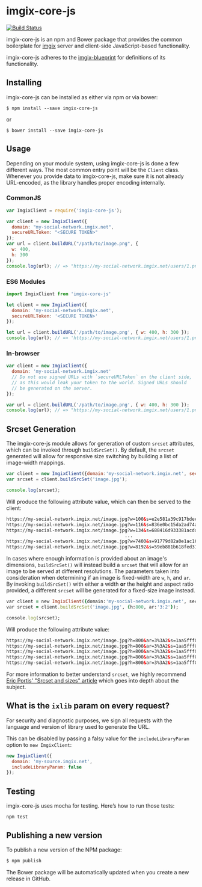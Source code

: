 # imgix-core-js

[![Build Status](https://travis-ci.org/imgix/imgix-core-js.png?branch=master)](https://travis-ci.org/imgix/imgix-core-js)

imgix-core-js is an npm and Bower package that provides the common boilerplate for [imgix](https://imgix.com) server and client-side JavaScript-based functionality.

imgix-core-js adheres to the [imgix-blueprint](https://github.com/imgix/imgix-blueprint) for definitions of its functionality.


## Installing

imgix-core-js can be installed as either via npm or via bower:

```
$ npm install --save imgix-core-js
```

or

```
$ bower install --save imgix-core-js
```


## Usage

Depending on your module system, using imgix-core-js is done a few different ways. The most common entry point will be the `Client` class. Whenever you provide data to imgix-core-js, make sure it is not already URL-encoded, as the library handles proper encoding internally.

### CommonJS

``` javascript
var ImgixClient = require('imgix-core-js');

var client = new ImgixClient({
  domain: "my-social-network.imgix.net",
  secureURLToken: "<SECURE TOKEN>"
});
var url = client.buildURL("/path/to/image.png", {
  w: 400,
  h: 300
});
console.log(url); // => "https://my-social-network.imgix.net/users/1.png?w=400&h=300&s=…"
```

### ES6 Modules

``` javascript
import ImgixClient from 'imgix-core-js'

let client = new ImgixClient({
  domain: 'my-social-network.imgix.net',
  secureURLToken: '<SECURE TOKEN>'
});

let url = client.buildURL('/path/to/image.png', { w: 400, h: 300 });
console.log(url); // => 'https://my-social-network.imgix.net/users/1.png?w=400&h=300&s=…'
```

### In-browser

``` javascript
var client = new ImgixClient({
  domain: 'my-social-network.imgix.net'
  // Do not use signed URLs with `secureURLToken` on the client side,
  // as this would leak your token to the world. Signed URLs should
  // be generated on the server.
});

var url = client.buildURL('/path/to/image.png', { w: 400, h: 300 });
console.log(url); // => "https://my-social-network.imgix.net/users/1.png?w=400&h=300"
```

## Srcset Generation

The imgix-core-js module allows for generation of custom `srcset` attributes, which can be invoked through `buildSrcSet()`. By default, the `srcset` generated will allow for responsive size switching by building a list of image-width mappings.

```js
var client = new ImgixClient({domain:'my-social-network.imgix.net', secureURLToken:'my-token', includeLibraryParam:false});
var srcset = client.buildSrcSet('image.jpg');

console.log(srcset);
```

Will produce the following attribute value, which can then be served to the client:

```html
https://my-social-network.imgix.net/image.jpg?w=100&s=e2e581a39c917bdee50b2f8689c30893 100w,
https://my-social-network.imgix.net/image.jpg?w=116&s=836e0bc15da2ad74af8130d93a0ebda6 116w,
https://my-social-network.imgix.net/image.jpg?w=134&s=688416d933381acda1f57068709aab79 134w,
                                            ...
https://my-social-network.imgix.net/image.jpg?w=7400&s=91779d82a0e1ac16db04c522fa4017e5 7400w,
https://my-social-network.imgix.net/image.jpg?w=8192&s=59eb881b618fed314fe30cf9e3ec7b00 8192w
```

In cases where enough information is provided about an image's dimensions, `buildSrcSet()` will instead build a `srcset` that will allow for an image to be served at different resolutions. The parameters taken into consideration when determining if an image is fixed-width are `w`, `h`, and `ar`. By invoking `buildSrcSet()` with either a width **or** the height and aspect ratio provided, a different `srcset` will be generated for a fixed-size image instead.

```rb
var client = new ImgixClient({domain:'my-social-network.imgix.net', secureURLToken:'my-token', includeLibraryParam:false});
var srcset = client.buildSrcSet('image.jpg', {h:800, ar:'3:2'});

console.log(srcset);
```

Will produce the following attribute value:

```html
https://my-social-network.imgix.net/image.jpg?h=800&ar=3%3A2&s=1aa5fff0c7cdbd749f3ce3f553d239c4 1x,
https://my-social-network.imgix.net/image.jpg?h=800&ar=3%3A2&s=1aa5fff0c7cdbd749f3ce3f553d239c4 2x,
https://my-social-network.imgix.net/image.jpg?h=800&ar=3%3A2&s=1aa5fff0c7cdbd749f3ce3f553d239c4 3x,
https://my-social-network.imgix.net/image.jpg?h=800&ar=3%3A2&s=1aa5fff0c7cdbd749f3ce3f553d239c4 4x,
https://my-social-network.imgix.net/image.jpg?h=800&ar=3%3A2&s=1aa5fff0c7cdbd749f3ce3f553d239c4 5x
```

For more information to better understand `srcset`, we highly recommend [Eric Portis' "Srcset and sizes" article](https://ericportis.com/posts/2014/srcset-sizes/) which goes into depth about the subject.

## What is the `ixlib` param on every request?

For security and diagnostic purposes, we sign all requests with the language and version of library used to generate the URL.

This can be disabled by passing a falsy value for the `includeLibraryParam` option to `new ImgixClient`:

``` javascript
new ImgixClient({
  domain: 'my-source.imgix.net',
  includeLibraryParam: false
});
```


## Testing

imgix-core-js uses mocha for testing. Here’s how to run those tests:

```
npm test
```


## Publishing a new version

To publish a new version of the NPM package:

```bash
$ npm publish
```

The Bower package will be automatically updated when you create a new release in GitHub.
